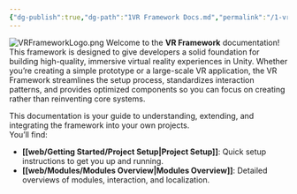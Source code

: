 ```yaml
---
{"dg-publish":true,"dg-path":"1VR Framework Docs.md","permalink":"/1-vr-framework-docs/","title":"VR Framework Docs","pinned":true,"tags":["gardenEntry"],"noteIcon":"1"}
---
```


![VRFrameworkLogo.png](/img/user/img/VRFrameworkLogo.png)
Welcome to the **VR Framework** documentation!  
This framework is designed to give developers a solid foundation for building high-quality, immersive virtual reality experiences in Unity. Whether you’re creating a simple prototype or a large-scale VR application, the VR Framework streamlines the setup process, standardizes interaction patterns, and provides optimized components so you can focus on creating rather than reinventing core systems.

This documentation is your guide to understanding, extending, and integrating the framework into your own projects.  
You’ll find:
- **[[web/Getting Started/Project Setup\|Project Setup]]**: Quick setup instructions to get you up and running.
- **[[web/Modules/Modules Overview\|Modules Overview]]**: Detailed overviews of modules, interaction, and localization.